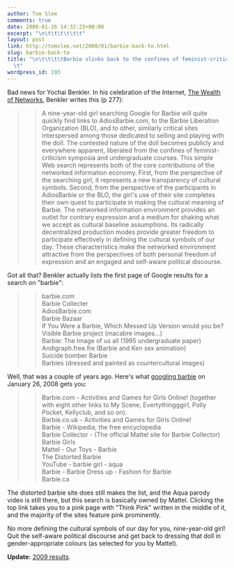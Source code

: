 ```yaml
---
author: Tom Slee
comments: true
date: 2008-01-26 14:32:23+00:00
excerpt: "\n\t\t\t\t\t\t"
layout: post
link: http://tomslee.net/2008/01/barbie-back-to.html
slug: barbie-back-to
title: "\n\t\t\t\tBarbie slinks back to the confines of feminist-criticism symposia\t\
  \t"
wordpress_id: 193
---
```



				

Bad news for Yochai Benkler. In his celebration of the Internet, [The Wealth of Networks](http://www.benkler.org), Benkler writes this (p 277):




<blockquote>

> 
> A nine-year-old girl searching Google for Barbie will quite quickly find links to AdiosBarbie.com, to the Barbie Liberation Organization (BLO), and to other, similarly critical sites interspersed among those dedicated to selling and playing with the doll. The contested nature of the doll becomes publicly and everywhere apparent, liberated from the confines of feminist-criticism symposia and undergraduate courses. This simple Web search represents both of the core contributions of the networked information economy. First, from the perspective of the searching girl, it represents a new transparency of cultural symbols. Second, from the perspective of the participants in AdiosBarbie or the BLO, the girl's use of their site completes their own quest to participate in making the cultural meaning of Barbie. The networked information environment provides an outlet for contrary expression and a medium for shaking what we accept as cultural baseline assumptions. Its radically decentralized production modes provide greater freedom to participate effectively in defining the cultural symbols of our day. These characteristics make the networked environment attractive from the perspectives of both personal freedom of expression and an engaged and self-aware political discourse.
> 
> 
</blockquote>




Got all that? Benkler actually lists the first page of Google results for a search on "barbie":




<blockquote>

> 
> barbie.com  
Barbie Collecter  
AdiosBarbie.com  
Barbie Bazaar  
If You Were a Barbie, Which Messed Up Version would you be?  
Visible Barbie project (macabre images...)  
Barbie: The Image of us all (1995 undergraduate paper)  
Andigraph.free.fre (Barbie and Ken sex animation)  
Suicide bomber Barbie  
Barbies (dressed and painted as countercultural images)
> 
> 
</blockquote>




Well, that was a couple of years ago. Here's what [googling barbie](http://www.google.ca/search?q=barbie) on January 26, 2008 gets you:




<blockquote>

> 
> Barbie.com - Activities and Games for Girls Online! (together with eight other links to My Scene, Evertythingggirl, Polly Pocket, Kellyclub, and so on).   
Barbie.co.uk - Activities and Games for Girls Online!  
Barbie - Wikipedia, the free encyclopedia  
Barbie Collector - (The official Mattel site for Barbie Collector)  
Barbie Girls  
Mattel - Our Toys - Barbie  
The Distorted Barbie  
YouTube - barbie girl - aqua  
Barbie - Barbie Dress up - Fashion for Barbie  
Barbie.ca
> 
> 
</blockquote>




The distorted barbie site does still makes the list, and the Aqua parody video is still there, but this search is basically owned by Mattel. Clicking the top link takes you to a pink page with "Think Pink" written in the middle of it, and the majority of the sites feature pink prominently.




No more defining the cultural symbols of our day for you, nine-year-old girl! Quit the self-aware political discourse and get back to dressing that doll in gender-appropriate colours (as selected for you by Mattel).




**Update:** [2009 results](http://whimsley.typepad.com/whimsley/2009/07/googling-barbie-again.html).


		
